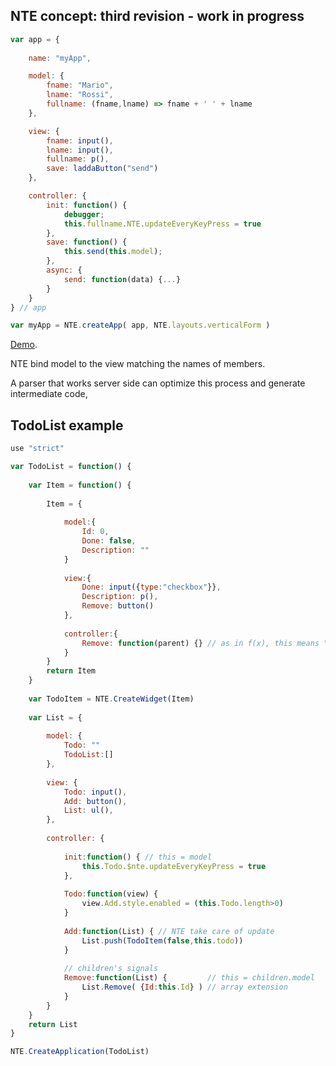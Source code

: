 ## NTE concept: third revision - work in progress

```javascript
var app = {
    
    name: "myApp",

    model: { 
        fname: "Mario", 
        lname: "Rossi", 
        fullname: (fname,lname) => fname + ' ' + lname
    },

    view: {
        fname: input(),
        lname: input(),
        fullname: p(),
        save: laddaButton("send")
    },

    controller: {
        init: function() {
            debugger;
            this.fullname.NTE.updateEveryKeyPress = true
        },
        save: function() {
            this.send(this.model);
        },
        async: {
            send: function(data) {...}
        }
    }
} // app

var myApp = NTE.createApp( app, NTE.layouts.verticalForm )
```

[Demo](https://zonafets.github.io/NTE/src/nte-mvc.html).

NTE bind model to the view matching the names of members.

A parser that works server side can optimize this process and generate intermediate code,

## TodoList example ## 

```javascript
use "strict"

var TodoList = function() {
	
	var Item = function() {
		
		Item = {
		
			model:{
				Id: 0,
				Done: false,
				Description: ""
			}
			
			view:{
				Done: input({type:"checkbox"}},
				Description: p(),
				Remove: button()
			},
			
			controller:{
				Remove: function(parent) {}	// as in f(x), this means "function of parent"
			}
		}
		return Item
	}
	
	var TodoItem = NTE.CreateWidget(Item)
	
	var List = {
		
		model: {
			Todo: ""
			TodoList:[]
		},
		
		view: {
			Todo: input(),
			Add: button(),
			List: ul(),
		},
		
		controller: {
			
			init:function() { // this = model
				this.Todo.$nte.updateEveryKeyPress = true
			},
			
			Todo:function(view) {
				view.Add.style.enabled = (this.Todo.length>0)
			}
			
			Add:function(List) { // NTE take care of update
				List.push(TodoItem(false,this.todo))
			}
			
			// children's signals
			Remove:function(List) {			// this = children.model 
				List.Remove( {Id:this.Id} )	// array extension
			}
		}
	}
	return List
}

NTE.CreateApplication(TodoList)
```

